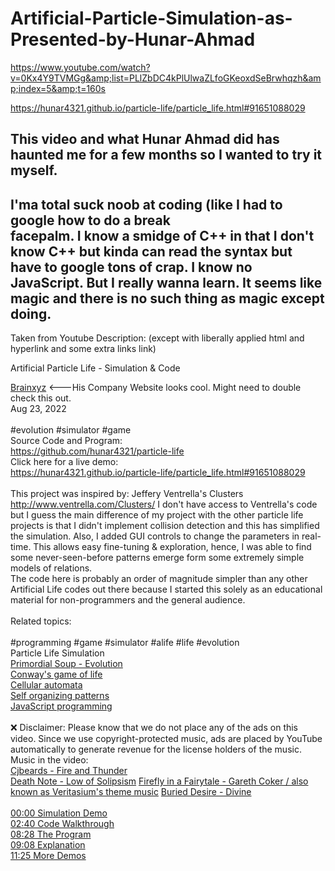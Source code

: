 # Artificial-Particle-Simulation-as-Presented-by-Hunar-Ahmad

https://www.youtube.com/watch?v=0Kx4Y9TVMGg&amp;list=PLlZbDC4kPlUlwaZLfoGKeoxdSeBrwhqzh&amp;index=5&amp;t=160s

https://hunar4321.github.io/particle-life/particle_life.html#91651088029


## This video and what Hunar Ahmad did has haunted me for a few months so I wanted to try it myself.<br>
## I'ma total suck noob at coding (like I had to google how to do a break<br> facepalm. I know a smidge of C++ in that I don't know C++ but kinda can read the syntax but have to google tons of crap.  I know no JavaScript.  But I really wanna learn.  It seems like magic and there is no such thing as magic except doing.


Taken from Youtube Description: (except with liberally applied html and hyperlink and some extra links link)

 Artificial Particle Life - Simulation & Code

[Brainxyz](https://www.brainxyz.com/) <---His Company Website looks cool.  Might need to double check this out.<br> 
Aug 23, 2022 <br>
<br>
#evolution #simulator #game<br>
Source Code and Program:<br>
https://github.com/hunar4321/particle-life<br>
Click here for a live demo:<br>
https://hunar4321.github.io/particle-life/particle_life.html#91651088029<br>
<br> 
This project was inspired by: Jeffery Ventrella's Clusters http://www.ventrella.com/Clusters/ I don't have access to Ventrella's code but I guess the main difference of my project with the other particle life projects is that I didn't implement collision detection and this has simplified the simulation. Also, I added GUI controls to change the parameters in real-time. This allows easy fine-tuning & exploration, hence, I was able to find some never-seen-before patterns emerge form some extremely simple models of relations. 
<br> 
The code here is probably an order of magnitude simpler than any other Artificial Life codes out there because I started this solely as an educational material for non-programmers and the general audience.<br> 
<br> 
Related topics:<br> 
<br> 
#programming #game #simulator #alife #life #evolution <br> 
Particle Life Simulation<br> 
<a href="https://study.com/learn/lesson/primordial-soup-theory-model.html" target="_blank">Primordial Soup - Evolution</a><br> 
[Conway's game of life](https://playgameoflife.com/)<br> 
[Cellular automata](https://en.wikipedia.org/wiki/Cellular_automaton)<br> 
[Self organizing patterns](https://en.wikipedia.org/wiki/Self-organization)<br> 
[JavaScript programming](https://www.javascript.com/)<br> 
<br> 
❌ Disclaimer: Please know that we do not place any of the ads on this video. Since we use copyright-protected music, ads are placed by YouTube automatically to generate revenue for the license holders of the music.<br> 
Music in the video:<br> 
<a href="https://www.google.com/search?client=firefox-b-1-d&q=Cjbeards+-+Fire+and+Thunder#fpstate=ive&vld=cid:b56f86b9,vid:gFEdaO8rBTM" target="_blank">Cjbeards - Fire and Thunder</a>
<br> 
<a href="https://www.youtube.com/watch?v=x-xpMRCnJRE" target="_blank">Death Note - Low of Solipsism</a>
<a href="https://www.youtube.com/watch?v=UtwES8o9HM4" target="_blank">Firefly in a Fairytale - Gareth Coker / also known as Veritasium's theme music</a>
<a href="https://www.youtube.com/watch?v=vJY-xumHRpw" target="_blank">Buried Desire - Divine</a>
<br> 
<br> 
<a href="https://www.youtube.com/watch?v=0Kx4Y9TVMGg&t=0s" target="_blank">00:00 Simulation Demo</a><br> 
<a href="https://www.youtube.com/watch?v=0Kx4Y9TVMGg&t=160s" target="_blank">02:40 Code Walkthrough </a><br> 
<a href="https://www.youtube.com/watch?v=0Kx4Y9TVMGg&t=508s" target="_blank">08:28 The Program</a><br> 
<a href="https://www.youtube.com/watch?v=0Kx4Y9TVMGg&t=548s" target="_blank">09:08 Explanation</a><br> 
<a href="https://www.youtube.com/watch?v=0Kx4Y9TVMGg&t=685s" target="_blank">11:25 More Demos</a><br> 
